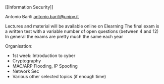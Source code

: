 [[Information Security]]

Antonio Barili
antonio.barili@unipv.it

Lectures and material will be available online on Elearning
The final exam is a written test with a variable number of open questions (between 4 and 12)
	In general the exams are pretty much the same each year

Organisation:
- 1st week: Introduction to cyber
- Cryptography
- MAC/ARP Flooding, IP Spoofing
- Network Sec
- Various other selected topics (if enough time)
